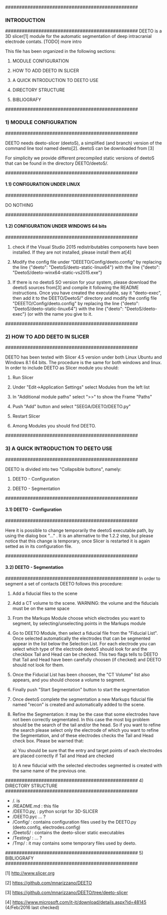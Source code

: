 ################################################
### INTRODUCTION
################################################
DEETO is a 3D slicer[1] module for the automatic segmentation of deep
intracranial electrode contats. [TODO] more intro

This file has been organized in the following sections:

1) MODULE CONFIGURATION

2) HOW TO ADD DEETO IN SLICER

3) A QUICK INTRODUCTION TO DEETO USE

4) DIRECTORY STRUCTURE

5) BIBLIOGRAFY

################################################
### 1) MODULE CONFIGURATION 
################################################

DEETO needs deeto-slicer (deetoS), a simplified (and branch) version of the
command line tool named deeto[2]. deetoS can be downloaded from [3]

For simplicity we provide different precompiled static versions of
deetoS that can be found in the directory DEETO/deetoS/.

################################################
#### 1.1) CONFIGURATION UNDER LINUX
################################################

DO NOTHING

################################################
#### 1.2) CONFIGURATION UNDER WINDOWS 64 bits
################################################
1) check if the Visual Studio 2015 redistributables components have
   been installed. If they are not installed, please install them at[4] 

2) Modify the config file under "DEEETO/Config/deeto.config" by
   replacing the line
      {"deeto": "DeetoS/deeto-static-linux64"} 
   with the line
      {"deeto": "DeetoS/deeto-winx64-static-vs2015.exe"}

3) If there is no deetoS SO version for your system, please download
   the deetoS sources from[3] and compile it following the README
   instructions. Once you have created the executable, say it
   "deeto-exec", then add it to the DEETO/DeetoS/" directory and
   modify the config file "DEEETO/Config/deeto.config" by replacing
   the line
      {"deeto": "DeetoS/deeto-static-linux64"} 
   with the line
      {"deeto": "DeetoS/deeto-exec"} (or with the name you give to it.


################################################
### 2) HOW TO ADD DEETO IN SLICER
################################################

DEETO has been tested with Slicer 4.5 version under both Linux Ubuntu
and Windows 8.1 64 bits. The procedure is the same for both windows
and linux. In order to include DEETO as Slicer module you should:

1. Run Slicer

2. Under "Edit->Application Settings" select Modules from the left list

3. In "Additional module paths" select ">>" to show the Frame "Paths"

4. Push "Add" button and select "SEEGA/DEETO/DEETO.py"

5. Restart Slicer 

6. Among Modules you should find DEETO.

################################################
### 3) A QUICK INTRODUCTION TO DEETO USE
################################################

DEETO is divided into two "Collapsible buttons", namely:

1) DEETO - Configuration

2) DEETO - Segmentation

################################################
#### 3.1) DEETO - Configuration
################################################

Here it is possible to change temporarily the deetoS executable path,
by using the dialog box "..." . It is an alternative to the 1.2.2
step, but please notice that this change is temporary, once Slicer is
restarted it is again setted as in its configuration file.

################################################
#### 3.2) DEETO - Segmentation
################################################
In order to segment a set of contacts DEETO follows this procedure:

1) Add a fiducial files to the scene

2) Add a CT volume to the scene. WARNING: the volume and the fiducials
   must be on the same space

3) From the Markups Module choose which electrodes you want to
   segment, by selecting/unselecting points in the Markups module

4) Go to DEETO Module, then select a fiducial file from the "Fiducial
   List". Once selected automatically the electrodes that can be
   segmented appear in the list below the Selection List.  For each
   electrode you can select which type of the electrode deetoS should
   look for and the checkbox Tail and Head can be checked. This two
   flags tells to DEETO that Tail and Head have been carefully choosen
   (if checked) and DEETO should not look for them. 
   
5) Once the Fiducial List has been choosen, the "CT Volume" list also
   appears, and you should choose a volume to segment.

6) Finally push "Start Segmentation" button to start the segmentation

7) Once deetoS complete the segmentation a new Markups fiducial file
   named "recon" is created and automatically added to the scene.

8) Refine the Segmentation: it may be the case that some electrodes
   have not been correctly segmentated. In this case the most big
   problem should be the search of the tail and/or the head. So if you
   want to refine the search please select only the electrode of which
   you want to refine the Segmentation, and of these electrodes checks
   the Tail and Head check box. Please be warned that:

   a) You should be sure that the entry and target points of each
      electrodes are placed correctly if Tail and Head are checked

   b) A new fiducial with the selected electrodes segmented is created
      with the same name of the previous one.

################################################
4) DIRECTORY STRUCTURE
################################################


- /. is <home> 
- <home>/README.md : this file
- <home>/DEETO.py, : python script for 3D-SLICER
- <home>/DEETO.pyc ... ?
- <home>/Config/   : contains configuration files used by the DEETO.py (deeto.config, electrodes.config)
- <home>/DeetoS/   : contains the deeto-slicer static executables 
- <home>/Testing/  : ... ?
- <home>/Tmp/      : it may contains some temporary files used by deeto.   



################################################
5) BIBLIOGRAFY
################################################

[1] http://www.slicer.org

[2] https://github.com/mnarizzano/DEETO

[3] https://github.com/mnarizzano/DEETO/tree/deeto-slicer

[4] https://www.microsoft.com/it-it/download/details.aspx?id=48145
    (4/Feb/2016 last checked)